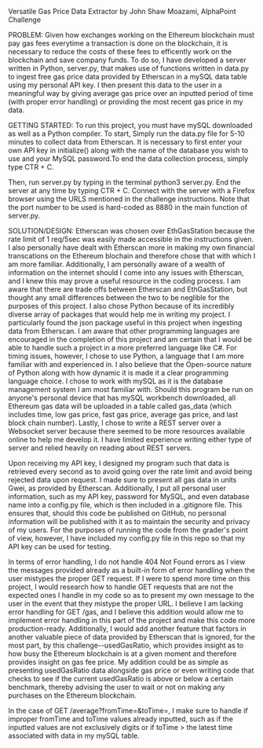 Versatile Gas Price Data Extractor
by John Shaw Moazami, 
AlphaPoint Challenge


PROBLEM:
Given how exchanges working on the Ethereum blockchain must pay
gas fees everytime a transaction is done on the blockchain,
it is necessary to reduce the costs of these fees to efficently
work on the blockchain and save company funds. To do so, I have 
developed a server written in Python, server.py, that makes use of functions 
written in data.py to ingest free gas price data provided by Etherscan in a mySQL 
data table using my personal API key. I then present this data to the user in a meaningful 
way by giving average gas price over an inputted period of time (with proper error
handling) or providing the most recent gas price in my data.

GETTING STARTED:
To run this project, you must have mySQL downloaded as well as a Python compiler. To start,
Simply run the data.py file for 5-10 minutes to collect data from Etherscan. It is necessary
to first enter your own API key in initialize() along with the name of the database you wish to use
and your MySQL password.To end the data collection process, simply type CTR + C. 

Then, run server.py by typing in the terminal python3 server.py. End the server at any time by typing
CTR + C. Connect with the server with a Firefox browser using the URLS mentioned in the challenge instructions.
Note that the port number to be used is hard-coded as 8880 in the main function of server.py.

SOLUTION/DESIGN:
Etherscan was chosen over EthGasStation because the rate limit of 1 req/5sec was
easily made accessible in the instructions given. I also personally have dealt with
Etherscan more in making my own financial transcations on the Ethereum blochain and 
therefore chose that with which I am more familiar. Additionally, I am personally aware
of a wealth of information on the internet should I come into any issues with Etherscan,
and I knew this may prove a useful resource in the coding process. I am aware that there are trade offs between Etherscan
and EthGasStation, but thought any small differences between the two to be neglible for the purposes of this project.
 I also chose Python because of its incredibly diverse array of packages that would help me in writing my project. 
 I particularly found the json package useful in this project when ingesting data from Etherscan. I am
  aware that other programming languages are encouraged in the completion of this project and am certain that
I would be able to handle such a project in a more preferred language like C#. For timing issues, however,
I chose to use Python, a language that I am more familiar with and experienced in. I also believe that the
Open-source nature of Python along with how dynamic it is made it a clear programming language choice.
I chose to work with mySQL as it is the database management system I am most familiar with. Should this
program be run on anyone's personal device that has mySQL workbench downloaded, all Ethereum gas data will
 be uploaded in a table called gas_data (which includes time, low gas price, fast gas price, average gas price, 
 and last block chain number). Lastly, I chose to write a REST server over a Websocket server because there 
 seemed to be more resources available online to help me develop it. I have limited experience writing either type of server 
 and relied heavily on reading about REST servers. 

 Upon receiving my API key, I designed my program such that data is retrieved every second as to avoid
going over the rate limit and avoid being rejected data upon request. I made sure to present all
gas data in units Gwei, as provided by Etherscan. Additionally, I put all personal user 
information, such as my API key, password for MySQL, and even database name into a config.py file,
which is then included in a .gitignore file. This ensures that, should this code be published on GitHub,
no personal information will be published with it as to maintain the security and privacy of
my users. For the purposes of running the code from the grader's point of view, however,  I have included
my config.py file in this repo so that my API key can be used for testing.

In terms of error handling, I do not handle 404 Not Found errors as I view the messages provided already
as a built-in form of error handling when the user mistypes the proper GET request. If I were to spend more time
on this project, I would research how to handle GET requests that are not the expected ones I handle in my code so as
to present my own message to the user in the event that they mistype the proper URL. I believe I am lacking error handling
for GET /gas, and I believe this addition would allow me to implement error handling in this part of the project and make this
code more production-ready. Additionally, I would add another feature that factors in another valuable piece of data provided 
by Etherscan that is ignored, for the most part, by this challenge--usedGasRatio, which provides insight as to how busy 
the Ethereum blockchain is at a given moment and therefore provides insight on gas fee price. My addition could be as simple as 
presenting usedGasRatio data alongside gas price or even writing code that checks to see if the current usedGasRatio is above
or below a certain benchmark, thereby advising the user to wait or not on making any purchases on the Ethereum blockchain.


In the case of GET /average?fromTime=&toTime=, I make sure to handle if improper fromTime and toTime values already
inputted, such as if the inputted values are not exclusively digits or if toTime > the latest time associated
with data in my mySQL table. 
